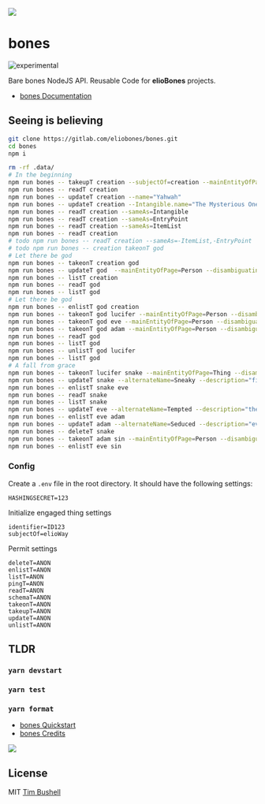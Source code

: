 ![](https://elioway.gitlab.io/eliobones/elio-bones-logo.png)

# bones

![experimental](https://elioway.gitlab.io/eliosin/icon/devops/experimental/favicon.ico "experimental")

Bare bones NodeJS API. Reusable Code for **elioBones** projects.

- [bones Documentation](https://elioway.gitlab.io/eliobones/bones)

## Seeing is believing

```bash
git clone https://gitlab.com/eliobones/bones.git
cd bones
npm i

rm -rf .data/
# In the beginning
npm run bones -- takeupT creation --subjectOf=creation --mainEntityOfPage=EntryPoint
npm run bones -- readT creation
npm run bones -- updateT creation --name="Yahwah"
npm run bones -- updateT creation --Intangible.name="The Mysterious One"
npm run bones -- readT creation --sameAs=Intangible
npm run bones -- readT creation --sameAs=EntryPoint
npm run bones -- readT creation --sameAs=ItemList
npm run bones -- readT creation
# todo npm run bones -- readT creation --sameAs=-ItemList,-EntryPoint
# todo npm run bones -- creation takeonT god
# Let there be god
npm run bones -- takeonT creation god
npm run bones -- updateT god  --mainEntityOfPage=Person --disambiguatingDescription="there is a god"
npm run bones -- listT creation
npm run bones -- readT god
npm run bones -- listT god
# Let there be god
npm run bones -- enlistT god creation
npm run bones -- takeonT god lucifer --mainEntityOfPage=Person --disambiguatingDescription="god created d'evil"
npm run bones -- takeonT god eve --mainEntityOfPage=Person --disambiguatingDescription="god created eve"
npm run bones -- takeonT god adam --mainEntityOfPage=Person --disambiguatingDescription="god created adam"
npm run bones -- readT god
npm run bones -- listT god
npm run bones -- unlistT god lucifer
npm run bones -- listT god
# A fall from grace
npm run bones -- takeonT lucifer snake --mainEntityOfPage=Thing --disambiguatingDescription="lucifer used a snake"
npm run bones -- updateT snake --alternateName=Sneaky --description="first talking snake"
npm run bones -- enlistT snake eve
npm run bones -- readT snake
npm run bones -- listT snake
npm run bones -- updateT eve --alternateName=Tempted --description="the snake tempted eve"
npm run bones -- enlistT eve adam
npm run bones -- updateT adam --alternateName=Seduced --description="eve seduced adam"
npm run bones -- deleteT snake
npm run bones -- takeonT adam sin --mainEntityOfPage=Person --disambiguatingDescription="adam and eve sinned"
npm run bones -- enlistT eve sin
```

### Config

Create a `.env` file in the root directory. It should have the following settings:

```
HASHINGSECRET=123
```

Initialize engaged thing settings

```
identifier=ID123
subjectOf=elioWay
```

Permit settings

```
deleteT=ANON
enlistT=ANON
listT=ANON
pingT=ANON
readT=ANON
schemaT=ANON
takeonT=ANON
takeupT=ANON
updateT=ANON
unlistT=ANON
```

## TLDR

### `yarn devstart`

### `yarn test`

### `yarn format`

- [bones Quickstart](https://elioway.gitlab.io/eliobones/bones/quickstart.html)
- [bones Credits](https://elioway.gitlab.io/eliobones/bones/credits.html)

![](https://elioway.gitlab.io/eliobones/apple-touch-icon.png)

## License

MIT [Tim Bushell](mailto:tcbushell@gmail.com)
